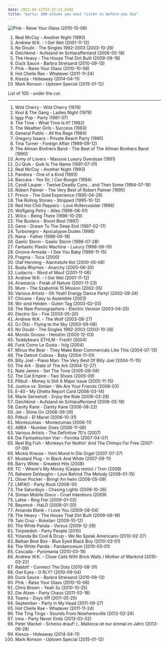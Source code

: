 ```yaml
---
date: 2021-04-12T12:22:13.638Z
title: "party: 100 albums you must listen to before you die"
---
```

![P!nk - Raise Your Glass (2010-10-06)](https://img.discogs.com/NqwJEiO_HfjVselhkN1SbAaYDoY=/fit-in/350x350/filters:strip_icc():format(jpeg):mode_rgb():quality(90)/discogs-images/R-4545858-1368651640-6102.png.jpg "P!nk - Raise Your Glass (2010-10-06)")
<ol class="albums">
<li data-cover="https://img.discogs.com/d28tpqQucwJ9drJ-Ad8JCNBVpoI=/fit-in/371x600/filters:strip_icc():format(jpeg):mode_rgb():quality(90)/discogs-images/R-1737046-1333832985.jpeg.jpg" data-tags="90s, pop, dance" role="button">Real McCoy - Another Night (1993)</li>
<li data-cover="https://img.discogs.com/LFrarIk5Jhy_8JCaswLKchqZcI4=/fit-in/600x523/filters:strip_icc():format(jpeg):mode_rgb():quality(90)/discogs-images/R-478396-1504995411-3099.jpeg.jpg" data-tags="rock, hard rock" role="button">Andrew W.K. - I Get Wet (2001-11-12)</li>
<li data-cover="http://coverartarchive.org/release/5124e004-5d4d-32ec-8c0a-c6ad1e9da84e/8780110827-500.jpg" data-tags="alternative" role="button">No Doubt - The Singles 1992-2003 (2003-10-28)</li>
<li data-cover="http://coverartarchive.org/release/4c1f170f-2411-41fb-b476-545fb484788d/10009033849-500.jpg" data-tags="electronic" role="button">Deichkind - Aufstand im Schlaraffenland (2006-05-18)</li>
<li data-cover="http://coverartarchive.org/release/bc1cd2f1-f54d-41d6-9eee-d13bcacb10c3/3258071897-500.jpg" data-tags="soul, blues" role="button">The Heavy - The House That Dirt Built (2009-09-18)</li>
<li data-cover="http://coverartarchive.org/release/8757f5c0-2398-4157-b6c7-954f079794b1/27852846292-500.jpg" data-tags="dance, house" role="button">Duck Sauce - Barbra Streisand (2010-09-13)</li>
<li data-cover="https://img.discogs.com/NqwJEiO_HfjVselhkN1SbAaYDoY=/fit-in/350x350/filters:strip_icc():format(jpeg):mode_rgb():quality(90)/discogs-images/R-4545858-1368651640-6102.png.jpg" data-tags="party" role="button">P!nk - Raise Your Glass (2010-10-06)</li>
<li data-cover="http://coverartarchive.org/release/362900b0-e046-4c34-beb1-eb2ecd3bff64/19088259874-500.jpg" data-tags="rock, hot chelle rae" role="button">Hot Chelle Rae - Whatever (2011-11-24)</li>
<li data-cover="http://coverartarchive.org/release/9418e8f4-c5af-4354-8c24-bb7047ddc78d/7870652661-500.jpg" data-tags="party, deep house, running" role="button">Kiesza - Hideaway (2014-04-11)</li>
<li data-cover="http://coverartarchive.org/release/04ea8e96-ef0e-441c-9594-7128addc3951/10315151525-500.jpg" data-tags="funk, pop" role="button">Mark Ronson - Uptown Special (2015-01-12)</li>
</ol>
List of 100 - under the cut.
<!-- more -->

_________________

<ol class="albums">
<li data-cover="http://coverartarchive.org/release/8becec42-19d7-414a-bc3f-c2f122f1497e/14764743089-500.jpg" data-tags="funk" role="button">
Wild Cherry - Wild Cherry (1976)
</li>
<li data-cover="https://img.discogs.com/PogEGvX6QhNGzv2WY-ZpJkv6nzg=/fit-in/500x500/filters:strip_icc():format(jpeg):mode_rgb():quality(90)/discogs-images/R-442696-1182066783.jpeg.jpg" data-tags="party" role="button">
Kool & The Gang - Ladies Night (1979)
</li>
<li data-cover="http://coverartarchive.org/release/6d56f6b2-2913-3ec4-af22-06084d0cc28f/12601062710-500.jpg" data-tags="rock" role="button">
Iggy Pop - Party (1981-07)
</li>
<li data-cover="http://coverartarchive.org/release/1abc11f0-057d-3f6c-8733-efa3a5aa9d37/26961755748-500.jpg" data-tags="funk" role="button">
The Time - What Time Is It? (1982)
</li>
<li data-cover="https://img.discogs.com/x733xVM5njsya1gRvf7fKdUC190=/fit-in/500x495/filters:strip_icc():format(jpeg):mode_rgb():quality(90)/discogs-images/R-1688755-1237312313.jpeg.jpg" data-tags="party, when i was young" role="button">
The Weather Girls - Success (1983)
</li>
<li data-cover="http://coverartarchive.org/release/29f7b800-d856-428c-9668-70ae7361c2da/10393081879-500.jpg" data-tags="80s" role="button">
General Public - All the Rage (1984)
</li>
<li data-cover="http://coverartarchive.org/release/16a87570-3c99-401b-a580-eaf524dfd653/23247179663-500.jpg" data-tags="party, beach, private" role="button">
Gregory Isaacs - Private Beach Party (1985)
</li>
<li data-cover="https://img.discogs.com/FfdYLK524D44dL2M_OzZmDqFCfk=/fit-in/220x220/filters:strip_icc():format(jpeg):mode_rgb():quality(90)/discogs-images/R-11029778-1549220819-1601.jpeg.jpg" data-tags="rock, 80s" role="button">
Tina Turner - Foreign Affair (1989-09-12)
</li>
<li data-cover="https://img.discogs.com/cpcOT4VbXIC8yYG_zKtfvCJc5oA=/fit-in/450x450/filters:strip_icc():format(jpeg):mode_rgb():quality(90)/discogs-images/R-5811280-1403337347-7497.jpeg.jpg" data-tags="classic rock, party, t a b band" role="button">
The Allman Brothers Band - The Best of The Allman Brothers Band (1990)
</li>
<li data-cover="https://img.discogs.com/nfQIVPXc-OqRcKUSkuN_d403rCU=/fit-in/257x400/filters:strip_icc():format(jpeg):mode_rgb():quality(90)/discogs-images/R-223394-1466806638-1948.jpeg.jpg" data-tags="pop, 90s, swedish, dance" role="button">
Army of Lovers - Massive Luxury Overdose (1991)
</li>
<li data-cover="http://coverartarchive.org/release/573ba363-1706-4820-92ef-a3552235c7da/24589797802-500.jpg" data-tags="gangsta rap, west coast rap" role="button">
DJ Quik - Quik Is The Name (1991-07-01)
</li>
<li data-cover="https://img.discogs.com/d28tpqQucwJ9drJ-Ad8JCNBVpoI=/fit-in/371x600/filters:strip_icc():format(jpeg):mode_rgb():quality(90)/discogs-images/R-1737046-1333832985.jpeg.jpg" data-tags="90s, pop, dance" role="button">
Real McCoy - Another Night (1993)
</li>
<li data-cover="http://coverartarchive.org/release/b6580fce-52c8-4459-9970-962330fb0169/27601591049-500.jpg" data-tags="90s, eurodance" role="button">
Pandora - One of a Kind (1993)
</li>
<li data-cover="http://coverartarchive.org/release/e58a024d-819a-4e8f-934a-c3e417d7b8b2/10996521596-500.jpg" data-tags="baccara" role="button">
Baccara - Yes Sir, I Can Boogie (1994)
</li>
<li data-cover="https://via.placeholder.com/450" data-tags="80s, female vocalists, party" role="button">
Cyndi Lauper - Twelve Deadly Cyns... and Then Some (1994-07-19)
</li>
<li data-cover="http://coverartarchive.org/release/f6905832-e747-4733-b6af-6ac048d72105/17649323917-500.jpg" data-tags="robert palmer -the very best of robert palmer, 80s" role="button">
Robert Palmer - The Very Best of Robert Palmer (1995)
</li>
<li data-cover="http://coverartarchive.org/release/b79433d4-68de-461b-acc3-bcd8d28ce476/19052137951-500.jpg" data-tags="funk, 90s" role="button">
Prince - The Gold Experience (1995-04-26)
</li>
<li data-cover="http://coverartarchive.org/release/b5265116-13c0-4c9c-bd96-f0e71490f0c9/8612920874-500.jpg" data-tags="rock, classic rock" role="button">
The Rolling Stones - Stripped (1995-10-12)
</li>
<li data-cover="https://img.discogs.com/EAOEXOTfTxBUYi0bJCkFIkLsJuQ=/fit-in/600x596/filters:strip_icc():format(jpeg):mode_rgb():quality(90)/discogs-images/R-10491776-1498565496-3604.png.jpg" data-tags="party, design" role="button">
Red Hot Chili Peppers - Love Rollercoaster (1996)
</li>
<li data-cover="https://img.discogs.com/Yo4atmoQtClruEMPYAB6VUNybGo=/fit-in/592x593/filters:strip_icc():format(jpeg):mode_rgb():quality(90)/discogs-images/R-717235-1152490933.jpeg.jpg" data-tags="schlager, wolfgang petry" role="button">
Wolfgang Petry - Alles (1996-08-01)
</li>
<li data-cover="http://coverartarchive.org/release/d18b273a-4987-4594-a4db-419454c7e113/2013460549-500.jpg" data-tags="alt-country, 90s" role="button">
Wilco - Being There (1996-10-29)
</li>
<li data-cover="https://img.discogs.com/Hb0Xl13nxHaY5MpY7PAHd3yIFAc=/fit-in/600x600/filters:strip_icc():format(jpeg):mode_rgb():quality(90)/discogs-images/R-2572098-1414256209-1052.jpeg.jpg" data-tags="german ska" role="button">
The Busters - Boost Best (1997)
</li>
<li data-cover="https://img.discogs.com/t3aaF2qj-AxvhCnCnc5ov_N8_ec=/fit-in/591x582/filters:strip_icc():format(jpeg):mode_rgb():quality(90)/discogs-images/R-804775-1160523912.jpeg.jpg" data-tags="britpop, party, music to work to, songs to work to, solid records, britpop bopping, my all time faves, perth03, all my favorite music" role="button">
Gene - Drawn To The Deep End (1997-02-17)
</li>
<li data-cover="http://coverartarchive.org/release/aec74961-47b2-408d-a53d-10a26f677f25/14338686353-500.jpg" data-tags="punk rock, glam punk, death punk" role="button">
Turbonegro - Apocalypse Dudes (1998)
</li>
<li data-cover="https://img.discogs.com/ikxGxYSiku87FmUqcW6L1slyy3I=/fit-in/600x593/filters:strip_icc():format(jpeg):mode_rgb():quality(90)/discogs-images/R-437546-1332336977.jpeg.jpg" data-tags="hip-hop, party, rnb, greatest hits, nana, 80s-90s pop, favouritestreamableartists, eurorap, dan hartman, foregin hip-hop" role="button">
Nana - Father (1998-05-18)
</li>
<li data-cover="http://coverartarchive.org/release/0f423674-98e5-4f80-9e70-9691dc13567e/15317941128-500.jpg" data-tags="irish, celtic" role="button">
Gaelic Storm - Gaelic Storm (1998-07-28)
</li>
<li data-cover="https://img.discogs.com/T26NAXjWkm7ouewnZ0YHGwo_fc0=/fit-in/600x595/filters:strip_icc():format(jpeg):mode_rgb():quality(90)/discogs-images/R-3944-1476688212-8895.jpeg.jpg" data-tags="party, fpm, posh, when we were young, bikini, fantastic plastic machine - luxury" role="button">
Fantastic Plastic Machine - Luxury (1998-09-10)
</li>
<li data-cover="https://img.discogs.com/gfRLoNoHAGHCXXcJh-B-kOusI8g=/fit-in/300x276/filters:strip_icc():format(jpeg):mode_rgb():quality(90)/discogs-images/R-56296-001.jpg.jpg" data-tags="electronic, electronica, dance, party" role="button">
Groove Armada - I See You Baby (1999-11-15)
</li>
<li data-cover="https://img.discogs.com/fzvLhT7y2XEChAfTrIX_0eK-Fu0=/fit-in/600x593/filters:strip_icc():format(jpeg):mode_rgb():quality(90)/discogs-images/R-320399-1606042046-5755.jpeg.jpg" data-tags="trance" role="button">
Fragma - Toca (2000)
</li>
<li data-cover="https://img.discogs.com/WOeu7YCDBsyyO4KYug0h-pcSsLs=/fit-in/218x218/filters:strip_icc():format(jpeg):mode_rgb():quality(90)/discogs-images/R-8901886-1471111187-5122.jpeg.jpg" data-tags="party" role="button">
Olaf Henning - Alarmstufe Rot (2000-05-08)
</li>
<li data-cover="http://coverartarchive.org/release/dc0d284f-16d3-41b0-8ad6-90fa55506fbf/4395767858-500.jpg" data-tags="rap" role="button">
Busta Rhymes - Anarchy (2000-06-20)
</li>
<li data-cover="https://img.discogs.com/5jTf-8OEzRSsC6WGLm_zCBMx8qE=/fit-in/600x694/filters:strip_icc():format(jpeg):mode_rgb():quality(90)/discogs-images/R-718204-1528140306-6220.jpeg.jpg" data-tags="rap, hip-hop, ludacris" role="button">
Ludacris - Word of Mouf (2001-11-06)
</li>
<li data-cover="https://img.discogs.com/LFrarIk5Jhy_8JCaswLKchqZcI4=/fit-in/600x523/filters:strip_icc():format(jpeg):mode_rgb():quality(90)/discogs-images/R-478396-1504995411-3099.jpeg.jpg" data-tags="rock, hard rock" role="button">
Andrew W.K. - I Get Wet (2001-11-12)
</li>
<li data-cover="http://coverartarchive.org/release/5a772b9e-cd00-472a-8e11-fa7c3af82d80/18956006311-500.jpg" data-tags="pop" role="button">
Anastacia - Freak of Nature (2001-11-23)
</li>
<li data-cover="https://img.discogs.com/EhLr_l8kV4L-_xs0zgjp8VdkOTU=/fit-in/600x543/filters:strip_icc():format(jpeg):mode_rgb():quality(90)/discogs-images/R-823372-1516570637-5405.jpeg.jpg" data-tags="electronic, electronica" role="button">
Mum - The Szabotnik 15 Mission (2002-05)
</li>
<li data-cover="http://coverartarchive.org/release/d51e6252-572b-42e5-b4e3-db95b55bbd60/6542435011-500.jpg" data-tags="dance, party" role="button">
Various Artists - Oh Yeah! Energy Dance Party! (2002-09-24)
</li>
<li data-cover="http://coverartarchive.org/release/af5e9e60-0d51-4fb2-89d9-69fed83750b3/3658346948-500.jpg" data-tags="dance, electronic" role="button">
Chicane - Easy to Assemble (2003)
</li>
<li data-cover="https://img.discogs.com/zdW1fcapWDoSQnNXlLxmjfRwTaA=/fit-in/597x600/filters:strip_icc():format(jpeg):mode_rgb():quality(90)/discogs-images/R-982914-1180783748.jpeg.jpg" data-tags="german" role="button">
Wir sind Helden - Guten Tag (2003-02-03)
</li>
<li data-cover="http://coverartarchive.org/release/8a269305-3699-4bfb-8889-1482b99b9d50/10665995130-500.jpg" data-tags="indie rock, indie, indie pop, canadian, 00s" role="button">
The New Pornographers - Electric Version (2003-04-25)
</li>
<li data-cover="https://img.discogs.com/eMQQeWN88L92aQyCEfAU2kIQNJk=/fit-in/528x534/filters:strip_icc():format(jpeg):mode_rgb():quality(90)/discogs-images/R-376779-1128950534.jpeg.jpg" data-tags="rock, indie, disco rock" role="button">
Electric Six - Fire (2003-05-20)
</li>
<li data-cover="http://coverartarchive.org/release/bef914ed-ad2f-442a-8345-a89c0c65e503/4910925417-500.jpg" data-tags="party" role="button">
Andrew W.K. - The Wolf (2003-08-27)
</li>
<li data-cover="https://img.discogs.com/yFOiXcHW8i5Uh2dLpxz3tOxCgpA=/fit-in/600x586/filters:strip_icc():format(jpeg):mode_rgb():quality(90)/discogs-images/R-5853590-1404588605-4174.jpeg.jpg" data-tags="party, deutsch" role="button">
DJ Ötzi - Flying to the Sky (2003-09-08)
</li>
<li data-cover="http://coverartarchive.org/release/5124e004-5d4d-32ec-8c0a-c6ad1e9da84e/8780110827-500.jpg" data-tags="alternative" role="button">
No Doubt - The Singles 1992-2003 (2003-10-28)
</li>
<li data-cover="http://coverartarchive.org/release/6c195078-5c23-42bf-b00e-b5fcb61a18a3/18999054742-500.jpg" data-tags="electronica, upbeat, party" role="button">
Mondo Grosso - Henshin (2003-12-03)
</li>
<li data-cover="http://coverartarchive.org/release/d4ac340b-4bd9-4e69-8d37-e7c5d0f07203/19529253192-500.jpg" data-tags="electronic, rock, swedish, modern, party, ambiental" role="button">
Teddybears STHLM - Fresh! (2004)
</li>
<li data-cover="https://img.discogs.com/y17xmwfEX97v6b8kQP0VZIouiQk=/fit-in/500x500/filters:strip_icc():format(jpeg):mode_rgb():quality(90)/discogs-images/R-5124463-1385156667-9918.jpeg.jpg" data-tags="funk" role="button">
Funk Como Le Gusta - fclg (2004)
</li>
<li data-cover="https://img.discogs.com/cMKCWVsASiLAFs8HGeQKz8j1an4=/fit-in/500x500/filters:strip_icc():format(jpeg):mode_rgb():quality(90)/discogs-images/R-818140-1164848474.jpeg.jpg" data-tags="indie rock" role="button">
Minus the Bear - They Make Beer Commercials Like This (2004-07-13)
</li>
<li data-cover="http://coverartarchive.org/release/6729f897-ae1d-4b3e-b996-7af553432862/16600455396-500.jpg" data-tags="garage rock" role="button">
The Detroit Cobras - Baby (2004-11-01)
</li>
<li data-cover="http://coverartarchive.org/release/30ec6df1-2b6e-3d93-ab74-aa366b533abf/12999491916-500.jpg" data-tags="billy joel, classic rock, piano" role="button">
Billy Joel - Piano Man: The Very Best Of Billy Joel (2004-11-15)
</li>
<li data-cover="http://coverartarchive.org/release/fb9e20a0-882d-4971-8a89-e3bf431e8fe2/7969568316-500.jpg" data-tags="glam rock" role="button">
The Ark - State of The Ark (2004-12-27)
</li>
<li data-cover="https://img.discogs.com/JASTebqUfqURhoVhAQtRWgrEpuM=/fit-in/300x300/filters:strip_icc():format(jpeg):mode_rgb():quality(90)/discogs-images/R-591095-1212799290.jpeg.jpg" data-tags="soul, funky" role="button">
Nate James - Set The Tone (2005-08-08)
</li>
<li data-cover="https://img.discogs.com/YtrSaPszyrFXACFtOQboWrZfrNU=/fit-in/500x500/filters:strip_icc():format(jpeg):mode_rgb():quality(90)/discogs-images/R-893597-1170067201.jpeg.jpg" data-tags="ska, alternative, australian" role="button">
The Cat Empire - Two Shoes (2005-09)
</li>
<li data-cover="http://coverartarchive.org/release/f183e120-edac-4a0f-b1e0-28a03cf4382c/2009302187-500.jpg" data-tags="hip-hop, rap" role="button">
Pitbull - Money Is Still A Major Issue (2005-11-15)
</li>
<li data-cover="http://coverartarchive.org/release/2fd57c92-1159-4625-870c-c36c81fb0e70/20417939131-500.jpg" data-tags="party, 12-inch" role="button">
Justice vs. Simian - We Are Your Friends (2006-03)
</li>
<li data-cover="http://coverartarchive.org/release/b2d5ecfb-8a23-4b92-9300-8a46eded458a/15839008495-500.jpg" data-tags="rap, west coast rap, e-40" role="button">
E-40 - My Ghetto Report Card (2006-03-14)
</li>
<li data-cover="https://via.placeholder.com/450" data-tags="pop, a night out on the town, female popsingers, chill - girly" role="button">
Marie Serneholt - Enjoy the Ride (2006-03-29)
</li>
<li data-cover="http://coverartarchive.org/release/4c1f170f-2411-41fb-b476-545fb484788d/10009033849-500.jpg" data-tags="electronic" role="button">
Deichkind - Aufstand im Schlaraffenland (2006-05-18)
</li>
<li data-cover="https://img.discogs.com/3nzumkYs-JReR0hQ9RO1Coz8STQ=/fit-in/500x500/filters:strip_icc():format(jpeg):mode_rgb():quality(90)/discogs-images/R-763523-1156330132.jpeg.jpg" data-tags="pop, rnb" role="button">
Danity Kane - Danity Kane (2006-08-22)
</li>
<li data-cover="https://img.discogs.com/4fUrGfPsFHBjYh100HLseNzxA1Y=/fit-in/600x450/filters:strip_icc():format(jpeg):mode_rgb():quality(90)/discogs-images/R-2533610-1289194214.jpeg.jpg" data-tags="rock, hard rock" role="button">
Jet - Shine On (2006-09-29)
</li>
<li data-cover="http://coverartarchive.org/release/5c912595-f439-4703-834d-630039081b24/2009506363-500.jpg" data-tags="crunk, reggeaton" role="button">
Pitbull - El Mariel (2006-10-31)
</li>
<li data-cover="https://img.discogs.com/ZqjnBOzCExuUFIcQX4vwF1JoZ04=/fit-in/300x300/filters:strip_icc():format(jpeg):mode_rgb():quality(90)/discogs-images/R-7300249-1438348657-2772.jpeg.jpg" data-tags="pop, rock, swedish, party, garage rock, pop-rock" role="button">
Montezumas - Montezumas (2006-11)
</li>
<li data-cover="http://coverartarchive.org/release/278c9e73-c74d-4c77-8b03-4d21940d75f5/3126760145-500.jpg" data-tags="pop" role="button">
ABBA - Number Ones (2006-11-06)
</li>
<li data-cover="http://coverartarchive.org/release/177bc8eb-897c-4ae9-9c56-5fd59c9b4b9c/16672074375-500.jpg" data-tags="party" role="button">
Various Artists - The Definitive 70's (2007)
</li>
<li data-cover="http://coverartarchive.org/release/8208c422-13eb-4ade-98e4-fd551f3cd67a/12899177229-500.jpg" data-tags="hip hop, deutsch, german" role="button">
Die Fantastischen Vier - Fornika (2007-04-07)
</li>
<li data-cover="http://coverartarchive.org/release/5ae26f5d-c22b-4c19-a8f3-d5c133b98f48/3352654339-500.jpg" data-tags="ska punk, ska" role="button">
Reel Big Fish - Monkeys For Nothin' And The Chimps For Free (2007-07-09)
</li>
<li data-cover="https://img.discogs.com/0M_HPFXYHll1zMUyOhn15X-gsv8=/fit-in/220x219/filters:strip_icc():format(jpeg):mode_rgb():quality(90)/discogs-images/R-16309113-1606980236-7378.jpeg.jpg" data-tags="party" role="button">
Mickie Krause - Vom Mund In Die Orgel (2007-07-27)
</li>
<li data-cover="https://img.discogs.com/O-a2gQV5qbBWPjkjWsovpQKH7EA=/fit-in/600x600/filters:strip_icc():format(jpeg):mode_rgb():quality(90)/discogs-images/R-1102202-1392922738-9684.jpeg.jpg" data-tags="ska, ska-punk" role="button">
Mustard Plug - In Black And White (2007-09-11)
</li>
<li data-cover="http://coverartarchive.org/release/35af3cdb-b738-4dbd-9e65-a59d2c4e2853/12775434810-500.jpg" data-tags="soul, barry white" role="button">
Barry White - Greatest Hits (2008)
</li>
<li data-cover="https://img.discogs.com/NSn7RCogQyt_Ad88wC-SEtiFkBs=/fit-in/400x400/filters:strip_icc():format(jpeg):mode_rgb():quality(90)/discogs-images/R-1455820-1221670393.jpeg.jpg" data-tags="party, design" role="button">
TC - Where's My Money (Caspa remix) / Tron (2008)
</li>
<li data-cover="https://img.discogs.com/PAtSiVSaJEDADUEa_fBPHH277Vw=/fit-in/600x580/filters:strip_icc():format(jpeg):mode_rgb():quality(90)/discogs-images/R-1282262-1329584816.jpeg.jpg" data-tags="soul, smooth, relaxing" role="button">
Raheem DeVaughn - Love Behind The Melody (2008-01-15)
</li>
<li data-cover="http://coverartarchive.org/release/1e49b93f-2390-4854-871c-c0311178db86/25035188059-500.jpg" data-tags="party, comedy, german, football song" role="button">
Oliver Pocher - Bringt ihn heim (2008-05-09)
</li>
<li data-cover="https://img.discogs.com/olFbg6hzQQuhFbc8tRLnYmHQBWs=/fit-in/600x590/filters:strip_icc():format(jpeg):mode_rgb():quality(90)/discogs-images/R-1864079-1573610715-7989.jpeg.jpg" data-tags="lmfao" role="button">
LMFAO - Party Rock (2008-10)
</li>
<li data-cover="https://img.discogs.com/6Hq6JSRLw9Osqvh3x6H0j3oyY4Q=/fit-in/600x600/filters:strip_icc():format(jpeg):mode_rgb():quality(90)/discogs-images/R-11555797-1518437759-3077.jpeg.jpg" data-tags="pop" role="button">
The Saturdays - Chasing Lights (2008-10-26)
</li>
<li data-cover="https://img.discogs.com/DmA7ERCikG4MdLgwcR3ikSFO3lk=/fit-in/500x499/filters:strip_icc():format(jpeg):mode_rgb():quality(90)/discogs-images/R-2092800-1264508543.jpeg.jpg" data-tags="electronic, electropop, dance, party, beat-driven, 12-inch, beat-based" role="button">
Simian Mobile Disco - Cruel Intentions (2009)
</li>
<li data-cover="https://img.discogs.com/QTAoNppqm_PDixuj4y4Cp-3N8JA=/fit-in/600x596/filters:strip_icc():format(jpeg):mode_rgb():quality(90)/discogs-images/R-2006749-1284042423.jpeg.jpg" data-tags="lafee" role="button">
Lafee - Ring Frei (2009-01-02)
</li>
<li data-cover="http://coverartarchive.org/release/a49a75ae-f787-41f5-8317-93e961aef58a/24435787028-500.jpg" data-tags="international pop, female vocalists, beyonce" role="button">
Beyoncé - HaLO (2009-01-20)
</li>
<li data-cover="https://img.discogs.com/_gMnPujlN9AT4zUPw0Ct1BHZNsQ=/fit-in/320x303/filters:strip_icc():format(jpeg):mode_rgb():quality(90)/discogs-images/R-1876353-1249499089.jpeg.jpg" data-tags="electronic" role="button">
Amanda Blank - I Love You (2009-08-04)
</li>
<li data-cover="http://coverartarchive.org/release/bc1cd2f1-f54d-41d6-9eee-d13bcacb10c3/3258071897-500.jpg" data-tags="soul, blues" role="button">
The Heavy - The House That Dirt Built (2009-09-18)
</li>
<li data-cover="https://img.discogs.com/ndWPDJk8PNkcotRdXsRETcPl3_k=/fit-in/600x597/filters:strip_icc():format(jpeg):mode_rgb():quality(90)/discogs-images/R-2148652-1452952965-7777.jpeg.jpg" data-tags="pop, dance" role="button">
Taio Cruz - Rokstarr (2009-10-12)
</li>
<li data-cover="http://coverartarchive.org/release/3bd7bcc1-fce1-48a4-95cf-b8d01ee4d015/5764862592-500.jpg" data-tags="mashup, party" role="button">
The White Panda - Versus (2009-12-28)
</li>
<li data-cover="https://via.placeholder.com/450" data-tags="dance, party" role="button">
Torpeedoh - Party People (2010)
</li>
<li data-cover="http://coverartarchive.org/release/75cc7390-a1e9-4609-aa75-5917b353c237/9438908387-500.jpg" data-tags="house, boogie" role="button">
Yolanda Be Cool & Dcup - We No Speak Americano (2010-02-27)
</li>
<li data-cover="http://coverartarchive.org/release/e7271825-c1a8-42e4-a864-b958192d55c4/4506961275-500.jpg" data-tags="alternative dance" role="button">
Balkan Beat Box - Blue Eyed Black Boy (2010-03-01)
</li>
<li data-cover="http://coverartarchive.org/release/e3a4f52d-a657-4a14-82b8-bfad664532ee/5764867486-500.jpg" data-tags="dance, upbeat, mashup, party" role="button">
The White Panda - Pandamonium (2010-03-01)
</li>
<li data-cover="https://img.discogs.com/0uXhqGS4MonUKb0f5NF6MNQnBX8=/fit-in/300x300/filters:strip_icc():format(jpeg):mode_rgb():quality(90)/discogs-images/R-863802-1166742243.jpeg.jpg" data-tags="electronic, pop" role="button">
Cascada - Pyromania (2010-03-19)
</li>
<li data-cover="http://coverartarchive.org/release/27175973-7fc1-4de0-8bca-f0947397758d/7288536714-500.jpg" data-tags="party, japan, demo, party hard, universal, andrew wk, steev mike, young lord, close calls with brick walls, mother of mankind, party god" role="button">
Andrew W.K. - Close Calls With Brick Walls / Mother of Mankind (2010-03-22)
</li>
<li data-cover="https://img.discogs.com/MBYV1aOwTxzsGG4vopwo_Bhg07E=/fit-in/600x600/filters:strip_icc():format(jpeg):mode_rgb():quality(90)/discogs-images/R-3702807-1502842961-5640.jpeg.jpg" data-tags="party" role="button">
Rabbit! - Connect The Dots (2010-08-31)
</li>
<li data-cover="http://coverartarchive.org/release/abd3e328-0721-4cf5-bb99-c60d52db73ea/2950848905-500.jpg" data-tags="indie" role="button">
Owl Eyes - O RLY? (2010-09-04)
</li>
<li data-cover="http://coverartarchive.org/release/8757f5c0-2398-4157-b6c7-954f079794b1/27852846292-500.jpg" data-tags="dance, house" role="button">
Duck Sauce - Barbra Streisand (2010-09-13)
</li>
<li data-cover="https://img.discogs.com/NqwJEiO_HfjVselhkN1SbAaYDoY=/fit-in/350x350/filters:strip_icc():format(jpeg):mode_rgb():quality(90)/discogs-images/R-4545858-1368651640-6102.png.jpg" data-tags="party" role="button">
P!nk - Raise Your Glass (2010-10-06)
</li>
<li data-cover="http://coverartarchive.org/release/21b68282-77c1-3a28-a3b0-dc442159b18f/29013072916-500.jpg" data-tags="electronic, dance, rnb" role="button">
Chris Brown - Yeah 3x (2010-10-25)
</li>
<li data-cover="https://img.discogs.com/UF288y7iPAZFvYGAxOcpJhGsXr8=/fit-in/600x592/filters:strip_icc():format(jpeg):mode_rgb():quality(90)/discogs-images/R-3176470-1319198227.jpeg.jpg" data-tags="electronic" role="button">
Die Atzen - Party Chaos (2011-03-18)
</li>
<li data-cover="http://coverartarchive.org/release/e4268045-6964-457c-ba11-5f4ba8a053e6/1235940238-500.jpg" data-tags="chill, hard, house, party, deep house, banger, seapunk, online record collection" role="button">
Teams - Dxys Xff (2011-05-25)
</li>
<li data-cover="https://img.discogs.com/4DFdU50peChXB7e7G62j5f797hM=/fit-in/600x600/filters:strip_icc():format(jpeg):mode_rgb():quality(90)/discogs-images/R-3224812-1415551361-8680.jpeg.jpg" data-tags="party, september, head" role="button">
September - Party in My Head (2011-09-27)
</li>
<li data-cover="http://coverartarchive.org/release/362900b0-e046-4c34-beb1-eb2ecd3bff64/19088259874-500.jpg" data-tags="rock, hot chelle rae" role="button">
Hot Chelle Rae - Whatever (2011-11-24)
</li>
<li data-cover="http://coverartarchive.org/release/ccecd601-45e2-411c-bae2-650dd504bf03/13992225037-500.jpg" data-tags="indie, electronic" role="button">
The Ting Tings - Sounds From Nowheresville (2012-02-24)
</li>
<li data-cover="http://coverartarchive.org/release/6ff72d61-c72e-4a0f-ba53-9032e198fcd9/4101003069-500.jpg" data-tags="pop, female vocalists, dance" role="button">
Inna - Party Never Ends (2013-03-02)
</li>
<li data-cover="https://img.discogs.com/xs2kzsgs8_yfR8loKhwZM1plzWE=/fit-in/600x480/filters:strip_icc():format(jpeg):mode_rgb():quality(90)/discogs-images/R-7573760-1444330054-4150.jpeg.jpg" data-tags="schlager, deutsch, party, german" role="button">
Peter Wackel - Scheiss drauf! (...Mallorca ist nur einmal im Jahr) (2013-06-28)
</li>
<li data-cover="http://coverartarchive.org/release/9418e8f4-c5af-4354-8c24-bb7047ddc78d/7870652661-500.jpg" data-tags="party, deep house, running" role="button">
Kiesza - Hideaway (2014-04-11)
</li>
<li data-cover="http://coverartarchive.org/release/04ea8e96-ef0e-441c-9594-7128addc3951/10315151525-500.jpg" data-tags="funk, pop" role="button">
Mark Ronson - Uptown Special (2015-01-12)
</li>
</ol>